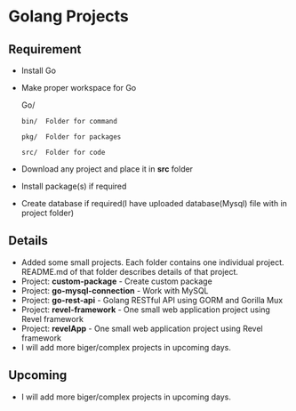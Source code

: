 # Golang Projects

## Requirement

 * Install Go
 * Make proper workspace for Go
    
     Go/
     
       bin/  Folder for command
       
       pkg/  Folder for packages
       
       src/  Folder for code
 * Download any project and place it in **src** folder
 * Install package(s) if required
 * Create database if required(I have uploaded database(Mysql) file with in project folder)

## Details

  * Added some small projects. Each folder contains one individual project. README.md of that folder describes details of that project.
  * Project: **custom-package** - Create custom package  
  * Project: **go-mysql-connection** - Work with MySQL
  * Project: **go-rest-api** - Golang RESTful API using GORM and Gorilla Mux
  * Project: **revel-framework** - One small web application project using Revel framework 
  * Project: **revelApp** - One small web application project using Revel framework
  * I will add more biger/complex projects in upcoming days.
  
## Upcoming

 * I will add more biger/complex projects in upcoming days.

